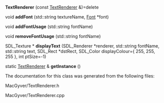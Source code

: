 <div id="class_macgyver_1_1_u_i_1_1_text_renderer">

</div>

<span id="class_macgyver_1_1_u_i_1_1_text_renderer"
label="class_macgyver_1_1_u_i_1_1_text_renderer"></span>

<div class="DoxyCompactItemize">

<span id="class_macgyver_1_1_u_i_1_1_text_renderer_a7e81a98e1d1513f4cfbfa918304dc392"
label="class_macgyver_1_1_u_i_1_1_text_renderer_a7e81a98e1d1513f4cfbfa918304dc392"></span>
**TextRenderer** (const
[TextRenderer](#class_macgyver_1_1_u_i_1_1_text_renderer) &)=delete

<span id="class_macgyver_1_1_u_i_1_1_text_renderer_a2a694e81c2b0b488c8edc2e470ee0dc8"
label="class_macgyver_1_1_u_i_1_1_text_renderer_a2a694e81c2b0b488c8edc2e470ee0dc8"></span>
void **addFont** (std::string textureName,
[Font](#class_macgyver_1_1_u_i_1_1_font) $\ast$font)

<span id="class_macgyver_1_1_u_i_1_1_text_renderer_a8639b469c865217ba40018dd1b104e1e"
label="class_macgyver_1_1_u_i_1_1_text_renderer_a8639b469c865217ba40018dd1b104e1e"></span>
void **addFontUsage** (std::string fontName)

<span id="class_macgyver_1_1_u_i_1_1_text_renderer_a634878bf3e7bbcbe0b68a70fb12d6849"
label="class_macgyver_1_1_u_i_1_1_text_renderer_a634878bf3e7bbcbe0b68a70fb12d6849"></span>
void **removeFontUsage** (std::string fontName)

<span id="class_macgyver_1_1_u_i_1_1_text_renderer_a6f13cfb6440d0270308e17dc516f60aa"
label="class_macgyver_1_1_u_i_1_1_text_renderer_a6f13cfb6440d0270308e17dc516f60aa"></span>
SDL_Texture $\ast$ **displayText** (SDL_Renderer $\ast$renderer,
std::string fontName, std::string text, SDL_Rect $\ast$dstRect,
SDL_Color displayColour={ 255, 255, 255 }, int ptSize=-1)

</div>

<div class="DoxyCompactItemize">

<span id="class_macgyver_1_1_u_i_1_1_text_renderer_ae1904e8d7d94438384c2a825f04022e9"
label="class_macgyver_1_1_u_i_1_1_text_renderer_ae1904e8d7d94438384c2a825f04022e9"></span>
static [TextRenderer](#class_macgyver_1_1_u_i_1_1_text_renderer) &
**getInstance** ()

</div>

The documentation for this class was generated from the following files:

<div class="DoxyCompactItemize">

MacGyver/TextRenderer.h

MacGyver/TextRenderer.cpp

</div>
